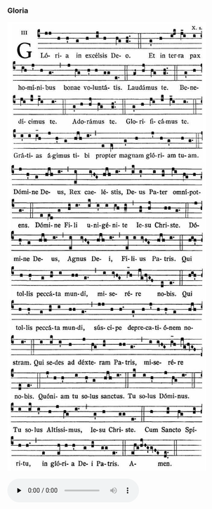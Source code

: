 ### Gloria

![](images/mass-xiv-gloria.jpg)

<audio src="https://storage.googleapis.com/kyriale/djc_14_gloria_mp3_1.mp3" preload="none" controls="controls"></audio>
